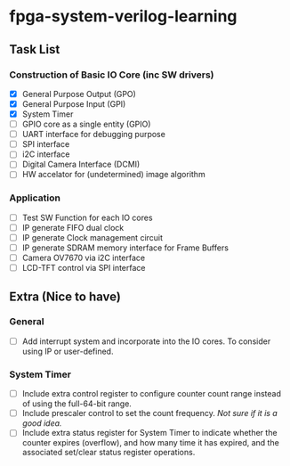 # fpga-system-verilog-learning


## Task List

### Construction of Basic IO Core (inc SW drivers)

- [x] General Purpose Output (GPO)
- [x] General Purpose Input (GPI)
- [x] System Timer
- [ ] GPIO core as a single entity (GPIO)
- [ ] UART interface for debugging purpose
- [ ] SPI interface
- [ ] i2C interface
- [ ] Digital Camera Interface (DCMI)
- [ ] HW accelator for (undetermined) image algorithm

### Application

- [ ] Test SW Function for each IO cores
- [ ] IP generate FIFO dual clock
- [ ] IP generate Clock management circuit
- [ ] IP generate SDRAM memory interface for Frame Buffers
- [ ] Camera OV7670 via i2C interface
- [ ] LCD-TFT control via SPI interface

## Extra (Nice to have)

### General 

- [ ] Add interrupt system and incorporate into the IO cores. To consider using IP or user-defined.

### System Timer

- [ ] Include extra control register to configure counter count range instead of using the full-64-bit range.
- [ ] Include prescaler control to set the count frequency. *Not sure if it is a good idea.*
- [ ] Include extra status register for System Timer to indicate whether the counter expires (overflow), and how many time it has expired, and the associated set/clear status register operations.
